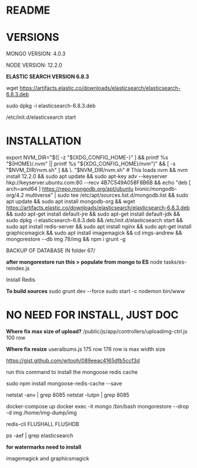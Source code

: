 # README #

# VERSIONS #

MONGO VERSION: 4.0.3

NODE VERSION: 12.2.0

**ELASTIC SEARCH VERSION 6.8.3**

wget https://artifacts.elastic.co/downloads/elasticsearch/elasticsearch-6.8.3.deb

sudo dpkg -i elasticsearch-6.8.3.deb

/etc/init.d/elasticsearch start

# INSTALLATION #

export NVM_DIR="$([ -z "${XDG_CONFIG_HOME-}" ] && printf %s "${HOME}/.nvm" || printf %s "${XDG_CONFIG_HOME}/nvm")" && [ -s "$NVM_DIR/nvm.sh" ] && \. "$NVM_DIR/nvm.sh" # This loads nvm &&  nvm install 12.2.0 &&  sudo apt update &&  sudo apt-key adv --keyserver hkp://keyserver.ubuntu.com:80 --recv 4B7C549A058F8B6B &&  echo "deb [ arch=amd64 ] https://repo.mongodb.org/apt/ubuntu bionic/mongodb-org/4.2 multiverse" | sudo tee /etc/apt/sources.list.d/mongodb.list &&  sudo apt update &&  sudo apt install mongodb-org &&  wget https://artifacts.elastic.co/downloads/elasticsearch/elasticsearch-6.8.3.deb &&  sudo apt-get install default-jre &&  sudo apt-get install default-jdk &&  sudo dpkg -i elasticsearch-6.8.3.deb &&  /etc/init.d/elasticsearch start && sudo apt install redis-server &&  sudo apt install nginx && sudo apt-get install graphicsmagick &&  sudo apt install imagemagick && cd imgs-andrew &&  mongorestore --db img 78/img && npm i grunt -g        

BACKUP OF DATABASE IN folder 67/

**after mongorestore run this > populate from mongo to ES**
node tasks/es-reindex.js

Install Redis

**To build sources**
sudo grunt dev --force
sudo start -c nodemon bin/www


# NO NEED FOR INSTALL, JUST DOC #

**Where fix max size of upload?**
/public/js/app/controllers/uploadimg-ctrl.js 100 row

**Where fix resize**
useralbums.js 175 row
176 row is max width size

https://gist.github.com/witooh/089eeac4165dfb5ccf3d

run this command to install the mongoose redis cache

sudo npm install mongoose-redis-cache --save


netstat -anv | grep 8085
netstat -lutpn | grep 8085

docker-compose up
docker exec -it mongo /bin/bash
mongorestore --drop -d img /home/img-dump/img

redis-cli
FLUSHALL
FLUSHDB

ps -aef | grep elasticsearch 

**for watermarks need to install**

imagemagick and graphicsmagick